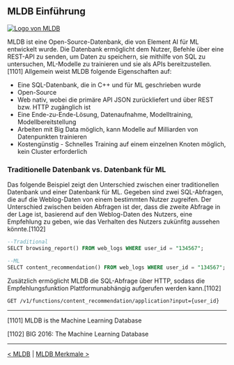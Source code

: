 ## MLDB Einführung

[![Logo von MLDB](./statics/11_mldb/mldbai_logo.png)](https://mldb.ai/html/mldbai_eai_logo_200_2.png)

MLDB ist eine Open-Source-Datenbank, die von Element AI für ML entwickelt wurde. Die Datenbank ermöglicht dem Nutzer, Befehle über eine REST-API zu senden, um Daten zu speichern, sie mithilfe von SQL zu untersuchen, ML-Modelle zu trainieren und sie als APIs bereitzustellen.[1101] Allgemein weist MLDB folgende Eigenschaften auf:

- Eine SQL-Datenbank, die in C++ und für ML geschrieben wurde
- Open-Source
- Web nativ, wobei die primäre API JSON zurückliefert und über REST bzw. HTTP zugänglich ist
- Eine Ende-zu-Ende-Lösung, Datenaufnahme, Modelltraining, Modellbereitstellung
- Arbeiten mit Big Data möglich, kann Modelle auf Milliarden von Datenpunkten trainieren
- Kostengünstig - Schnelles Training auf einem einzelnen Knoten möglich, kein Cluster erforderlich

### Traditionelle Datenbank vs. Datenbank für ML

Das folgende Beispiel zeigt den Unterschied zwischen einer traditionellen Datenbank und einer Datenbank für ML. Gegeben sind zwei SQL-Abfragen, die auf die Weblog-Daten von einem bestimmten Nutzer zugreifen. Der Unterschied zwischen beiden Abfragen ist der, dass die zweite Abfrage in der Lage ist, basierend auf den Weblog-Daten des Nutzers, eine Empfehlung zu geben, wie das Verhalten des Nutzers zukünfitg aussehen könnte.[1102]

```sql
--Traditional
SELCT browsing_report() FROM web_logs WHERE user_id = "134567";

--ML
SELCT content_recommendation() FROM web_logs WHERE user_id = "134567";
```

Zusätzlich ermöglicht MLDB die SQL-Abfrage über HTTP, sodass die Empfehlungsfunktion Plattformunabhängig aufgerufen werden kann.[1102]

```http
GET /v1/functions/content_recommendation/application?input={user_id}
```

---

[1101] MLDB is the Machine Learning Database

[1102] BIG 2016: The Machine Learning Database

---

[< MLDB](10_mldb.md) | [MLDB Merkmale >](12_mldb_features.md)
